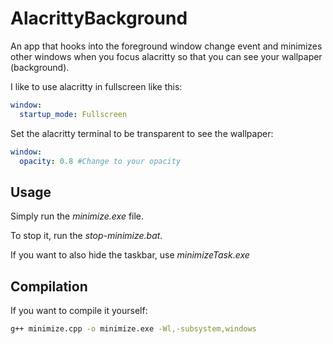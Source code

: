 # AlacrittyBackground

An app that hooks into the foreground window change event and minimizes other windows when you focus alacritty so that you can see your wallpaper (background).

I like to use alacritty in fullscreen like this:

```yml
window:
  startup_mode: Fullscreen
```

Set the alacritty terminal to be transparent to see the wallpaper:
```yml
window:
  opacity: 0.8 #Change to your opacity
```

## Usage

Simply run the *minimize.exe* file.

To stop it, run the *stop-minimize.bat*.

If you want to also hide the taskbar, use *minimizeTask.exe*

## Compilation

If you want to compile it yourself:

```bash
g++ minimize.cpp -o minimize.exe -Wl,-subsystem,windows
```
